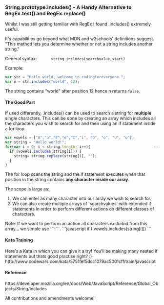 <h3>String.prototype.includes() - A Handy Alternative to RegEx.test() and RegEx.replace() </h3>

Whilst I was still getting familiar with RegEx I found .includes() extremely useful.

It's capabilities go beyond what MDN and w3schools' definitions suggest. "This method lets you determine whether or not a string includes another string."

General syntax:       ```       string.includes(searchvalue,start)       ```

Example:
```javascript
var str = "Hello world, welcome to codingforeveryone.";
var n = str.includes("world", 12);
```
The string contains "world" after position 12 hence n returns ```false```. 

<h4>The Good Part</h4>

If used differently, .includes() can be used to search a string for <strong>multiple</strong> single characters. This can be done by creating an array which includes all the characters you wish to search for and then using an if statement inside a for loop. 

```javascript
var vowels = ["A","a","E","e","I","i", "O", "o", "U", "u"];
var string = "Hello world!";
for(var i = 0; i < string.length; i++){                             ---> "Hll wrld!"
  if (vowels.includes(string[i])) {
    string= string.replace(string[i], "");
  }
}
```
The for loop scans the string and the if statement executes when that position in the string contains <strong>any character inside our array</strong>. 

The scope is large as: 
<ol>
<li> We can enter as many character into our array we wish to search for. </li>
<li>We can also create multiple arrays of 'searchvalues' with extended if statements in order to perform different actions on different classes of characters. </li>
</ol>
Note: If we want to perform an action all characters <i>excluded</i> from this array... we simple use ```!```.
```javascript  
if (!vowels.includes(string[i])) 
```

<h4>Kata Training</h4>
Here's a Kata in which you can give it a try! You'll be making many nested if statements but thats good practise right? :)
http://www.codewars.com/kata/5751fef5dcc1079ac5001cff/train/javascript

<h4>Reference</h4>
https://developer.mozilla.org/en/docs/Web/JavaScript/Reference/Global_Objects/String/includes

All contributions and amendments welcome! 
